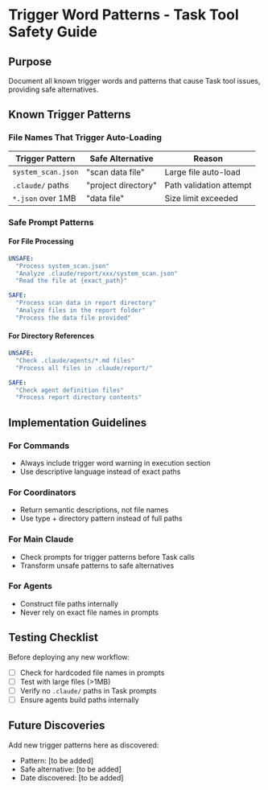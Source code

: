 # Trigger Word Patterns - Task Tool Safety Guide

## Purpose
Document all known trigger words and patterns that cause Task tool issues, providing safe alternatives.

## Known Trigger Patterns

### File Names That Trigger Auto-Loading
| Trigger Pattern | Safe Alternative | Reason |
|----------------|------------------|---------|
| `system_scan.json` | "scan data file" | Large file auto-load |
| `.claude/` paths | "project directory" | Path validation attempt |
| `*.json` over 1MB | "data file" | Size limit exceeded |

### Safe Prompt Patterns

#### For File Processing
```yaml
UNSAFE:
  "Process system_scan.json"
  "Analyze .claude/report/xxx/system_scan.json"
  "Read the file at {exact_path}"

SAFE:
  "Process scan data in report directory"
  "Analyze files in the report folder"
  "Process the data file provided"
```

#### For Directory References
```yaml
UNSAFE:
  "Check .claude/agents/*.md files"
  "Process all files in .claude/report/"

SAFE:
  "Check agent definition files"
  "Process report directory contents"
```

## Implementation Guidelines

### For Commands
- Always include trigger word warning in execution section
- Use descriptive language instead of exact paths

### For Coordinators
- Return semantic descriptions, not file names
- Use type + directory pattern instead of full paths

### For Main Claude
- Check prompts for trigger patterns before Task calls
- Transform unsafe patterns to safe alternatives

### For Agents
- Construct file paths internally
- Never rely on exact file names in prompts

## Testing Checklist
Before deploying any new workflow:
- [ ] Check for hardcoded file names in prompts
- [ ] Test with large files (>1MB)
- [ ] Verify no `.claude/` paths in Task prompts
- [ ] Ensure agents build paths internally

## Future Discoveries
Add new trigger patterns here as discovered:
- Pattern: [to be added]
- Safe alternative: [to be added]
- Date discovered: [to be added]